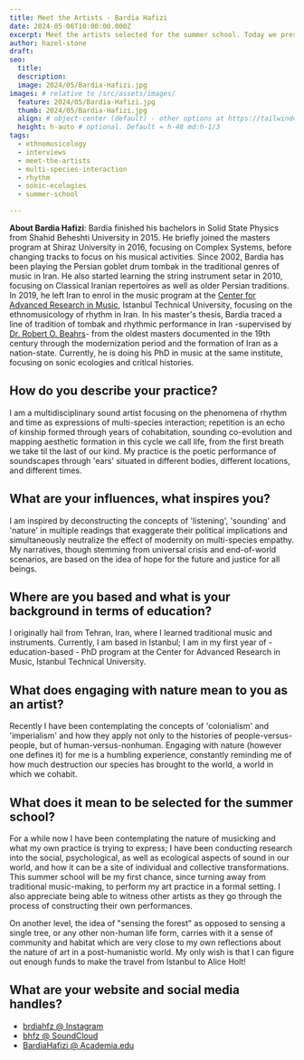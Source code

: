 ```yaml
---
title: Meet the Artists - Bardia Hafizi 
date: 2024-05-06T10:00:00.000Z
excerpt: Meet the artists selected for the summer school. Today we present the work of Bardia Hafizi.
author: hazel-stone
draft: 
seo:
  title:
  description:
  image: 2024/05/Bardia-Hafizi.jpg
images: # relative to /src/assets/images/
  feature: 2024/05/Bardia-Hafizi.jpg
  thumb: 2024/05/Bardia-Hafizi.jpg
  align: # object-center (default) - other options at https://tailwindcss.com/docs/object-position
  height: h-auto # optional. Default = h-48 md:h-1/3
tags:
  - ethnomusicology
  - interviews
  - meet-the-artists
  - multi-species-interaction
  - rhythm
  - sonic-ecologies
  - summer-school

---
```


**About Bardia Hafizi**: Bardia finished his bachelors in Solid State Physics from Shahid Beheshti University in 2015. He briefly joined the masters program at Shiraz University in 2016, focusing on Complex Systems, before changing tracks to focus on his musical activities. 
Since 2002, Bardia has been playing the Persian goblet drum tombak in the traditional genres of music in Iran. He also started learning the string instrument setar in 2010, focusing on Classical Iranian repertoires as well as older Persian traditions. In 2019, he left Iran to enrol in the music program at the [Center for Advanced Research in Music](https://miam.itu.edu.tr/en/home/), Istanbul Technical University, focusing on the ethnomusicology of rhythm in Iran. In his master's thesis, Bardia traced a line of tradition of tombak and rhythmic performance in Iran -supervised by [Dr. Robert O. Beahrs](https://robeahrs.com)- from the oldest masters documented in the 19th century through the modernization period and the formation of Iran as a nation-state. Currently, he is doing his PhD in music at the same institute, focusing on sonic ecologies and critical histories.



## How do you describe your practice?

I am a multidisciplinary sound artist focusing on the phenomena of rhythm and time as expressions of multi-species interaction; repetition is an echo of kinship formed through years of cohabitation, sounding co-evolution and mapping aesthetic formation in this cycle we call life, from the first breath we take til the last of our kind. My practice is the poetic performance of soundscapes through 'ears' situated in different bodies, different locations, and different times.

## What are your influences, what inspires you?

I am inspired by deconstructing the concepts of 'listening', 'sounding' and 'nature' in multiple readings that exaggerate their political implications and simultaneously neutralize the effect of modernity on multi-species empathy. My narratives, though stemming from universal crisis and end-of-world scenarios, are based on the idea of hope for the future and justice for all beings.

## Where are you based and what is your background in terms of education?

I originally hail from Tehran, Iran, where I learned traditional music and instruments. Currently, I am based in Istanbul; I am in my first year of - education-based - PhD program at the Center for Advanced Research in Music, Istanbul Technical University.

## What does engaging with nature mean to you as an artist?

Recently I have been contemplating the concepts of 'colonialism' and 'imperialism' and how they apply not only to the histories of people-versus-people, but of human-versus-nonhuman. Engaging with nature (however one defines it) for me is a humbling experience, constantly reminding me of how much destruction our species has brought to the world, a world in which we cohabit.

## What does it mean to be selected for the summer school?

For a while now I have been contemplating the nature of musicking and what my own practice is trying to express; I have been conducting research into the social, psychological, as well as ecological aspects of sound in our world, and how it can be a site of individual and collective transformations. This summer school will be my first chance, since turning away from traditional music-making, to perform my art practice in a formal setting. I also appreciate being able to witness other artists as they go through the process of constructing their own performances.

On another level, the idea of "sensing the forest" as opposed to sensing a single tree, or any other non-human life form, carries with it a sense of community and habitat which are very close to my own reflections about the nature of art in a post-humanistic world. My only wish is that I can figure out enough funds to make the travel from Istanbul to Alice Holt!

## What are your website and social media handles?

* [brdiahfz @ Instagram](https://www.instagram.com/brdiahfz/)
* [bhfz @ SoundCloud](https://soundcloud.com/bhfz)
* [BardiaHafizi @ Academia.edu](https://istanbultek.academia.edu/BardiaHafizi)